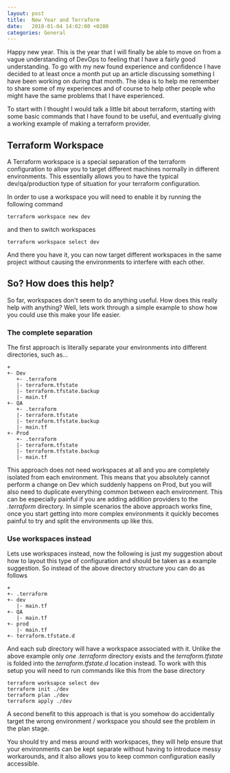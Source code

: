 ```yaml
---
layout: post
title:  New Year and Terraform
date:   2018-01-04 14:02:00 +0200
categories: General
---
```


Happy new year. This is the year that I will finally be able to move on from a vague understanding of DevOps to feeling 
that I have a fairly good understanding. To go with my new found experience and confidence I have decided to at least once 
a month put up an article discussing something I have been working on during that month. The idea is to help me remember
to share some of my experiences and of course to help other people who might have the same problems that I have experienced.

To start with I thought I would talk a little bit about terraform, starting with some basic commands that I have found to
be useful, and eventually giving a working example of making a terraform provider.

## Terraform Workspace

A Terraform workspace is a special separation of the terraform configuration to allow you to target different machines
normally in different environments. This essentially allows you to have the typical dev/qa/production type of situation
for your terraform configuration.

In order to use a workspace you will need to enable it by running the following command

```
terraform workspace new dev 
```

and then to switch workspaces

```
terraform workspace select dev
```

And there you have it, you can now target different workspaces in the same project without causing the environments to 
interfere with each other.

## So? How does this help?

So far, workspaces don't seem to do anything useful. How does this really help with anything? Well, lets work through a
simple example to show how you could use this make your life easier. 

### The complete separation

The first approach is literally separate your environments into different directories, such as...

```
+
+- Dev
   +- .terraform
   |- terraform.tfstate
   |- terraform.tfstate.backup
   |- main.tf
+- QA
   +- .terraform
   |- terraform.tfstate
   |- terraform.tfstate.backup   
   |- main.tf
+- Prod
   +- .terraform
   |- terraform.tfstate
   |- terraform.tfstate.backup   
   |- main.tf
```

This approach does not need workspaces at all and you are completely isolated from each environment. This means that you
absolutely cannot perform a change on Dev which suddenly happens on Prod, but you will also need to duplicate everything
common between each environment. This can be especially painful if you are adding addition providers to the _.terraform_
directory. In simple scenarios the above approach works fine, once you start getting into more complex environments it 
quickly becomes painful to try and split the environments up like this.

### Use workspaces instead

Lets use workspaces instead, now the following is just my suggestion about how to layout this type of configuration and
should be taken as a example suggestion. So instead of the above directory structure you can do as follows

```
+
+- .terraform
+- dev
   |- main.tf
+- QA
   |- main.tf
+- prod
   |- main.tf
+- terraform.tfstate.d
```

And each sub directory will have a workspace associated with it. Unlike the above example only *one* _.terraform_ directory
exists and the _terraform.tfstate_ is folded into the _terraform.tfstate.d_ location instead. To work with this setup you
will need to run commands like this from the base directory

```
terraform worksapce select dev
terraform init ./dev
terraform plan ./dev
terraform apply ./dev
```

A second benefit to this approach is that is you somehow do accidentally target the wrong environment / workspace you should
see the problem in the plan stage.

You should try and mess around with workspaces, they will help ensure that your environments can be kept separate without
having to introduce messy workarounds, and it also allows you to keep common configuration easily accessible.